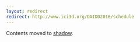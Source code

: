 ```yaml
---
layout: redirect
redirect: http://www.ici3d.org/DAIDD2016/schedule
---
```


Contents moved to [shadow](./shadow).
